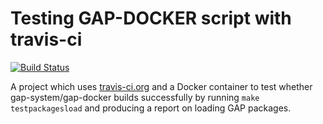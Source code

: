 # Testing GAP-DOCKER script with travis-ci

[![Build Status](https://travis-ci.org/futurecore/parallella-travis-example.svg)](https://travis-ci.org/gap-system/gap)

A project which uses [travis-ci.org](https://travis-ci.org/) and a Docker container to test whether gap-system/gap-docker builds successfully by running `make testpackagesload` and producing a report on loading GAP packages.
